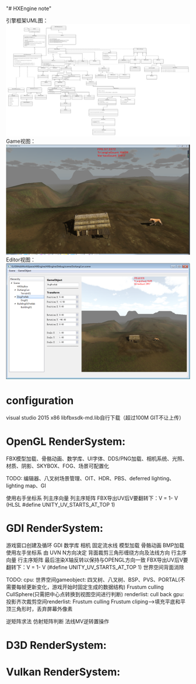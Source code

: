 "# HXEngine note" 

引擎框架UML图：
<img class="shadow" src="./HXEngine UML.png" width="1024">
Game视图：
<img class="shadow" src="./1.png" width="600">
Editor视图：
<img class="shadow" src="./2.png" width="600">

configuration
================================================================================
visual studio 2015  x86  libfbxsdk-md.lib自行下载（超过100M GIT不让上传）

OpenGL RenderSystem:
================================================================================
FBX模型加载、骨骼动画、数学库、UI字体、DDS/PNG加载、相机系统、光照、材质、阴影、SKYBOX、FOG、场景可配置化

TODO:
编辑器、八叉树场景管理、OIT、HDR、PBS、deferred lighting、lighting map、GI

使用右手坐标系
列主序向量 列主序矩阵
FBX导出UV后V要翻转下：V = 1- V (HLSL #define UNITY_UV_STARTS_AT_TOP 1)

GDI RenderSystem:
================================================================================
游戏窗口创建及循环 GDI 数学库 相机 固定流水线 模型加载 骨骼动画 BMP加载
使用左手坐标系     由 UVN N方向决定   背面裁剪三角形缠绕方向及法线方向
行主序向量 行主序矩阵	最后渲染X轴反转以保持与OPENGL方向一致
FBX导出UV后V要翻转下：V = 1- V (#define UNITY_UV_STARTS_AT_TOP 1)
世界空间背面消除

TODO:
cpu:
	世界空间gameobject:
		四叉树、八叉树、BSP、PVS、PORTAL(不需要每帧更新变化，游戏开始时固定生成的数据结构)
		Frustum culling    CullSphere(只需把中心点转换到视图空间进行判断)
	renderlist:
		cull back
gpu:
	投影齐次裁剪空间renderlist:
		Frustum culling 
		Frustum cliping-->填充平底和平顶三角形时，丢弃屏幕外像素
		
		
逆矩阵求法  仿射矩阵判断  法线MV逆转置操作

D3D RenderSystem:
================================================================================

Vulkan RenderSystem:
================================================================================
